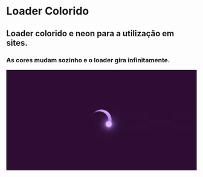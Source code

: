 # Loader Colorido
## Loader colorido e neon para a utilização em sites.
### As cores mudam sozinho e o loader gira infinitamente.
![Loader](https://github.com/victorloureiro1/CSSLoaderColorido/blob/main/Loader2.gif)


